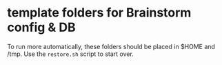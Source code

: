 # template folders for Brainstorm config & DB

To run more automatically, these folders should be placed in $HOME and /tmp.
Use the `restore.sh` script to start over.
